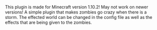 This plugin is made for Minecraft version 1.10.2! May not work on newer versions!
A simple plugin that makes zombies go crazy when there is a storm. 
The effected world can be changed in the config file as well as the effects that are being given to the zombies.
